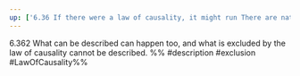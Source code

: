 ```yaml
---
up: ['6.36 If there were a law of causality, it might run There are natural laws.']
---
```

6.362 What can be described can happen too, and what is excluded by the law of causality cannot be described.
%%
#description #exclusion #LawOfCausality%%